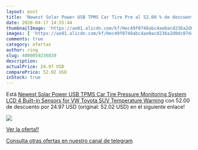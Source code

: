 ```yaml
---
layout: post
title: 'Newest Solar Power USB TPMS Car Tire Pre al 52.00 % de descuento'
date: 2020-04-17 14:55:44
thumbnailImage: 'https://ae01.alicdn.com/kf/Hec49f0748abc4ae0acd236a2d0dc07d4R/Newest-Solar-Power-USB-TPMS-Car-Tire-Pressure-Monitoring-System-LCD-4-Built-in-Sensors-for.jpg_350x350._SL200_.jpg'
images: [ 'https://ae01.alicdn.com/kf/Hec49f0748abc4ae0acd236a2d0dc07d4R/Newest-Solar-Power-USB-TPMS-Car-Tire-Pressure-Monitoring-System-LCD-4-Built-in-Sensors-for.jpg_350x350._SL200_.jpg' ]
comments: true
category: ofertas
author: ring
slug: 4000059236839
description:
actualPrice: 24.97 USD
comparePrice: 52.02 USD
inStock: true
---
```


Está [Newest Solar Power USB TPMS Car Tire Pressure Monitoring System LCD 4 Built-in Sensors for VW Toyota SUV Temperature Warning](https://www.amazon.com/dp/4000059236839/?tag=redken08-20) con 52.00 de descuento por 24.97 USD (original: 52.02 USD) en el siguiente enlace!

[![](https://ae01.alicdn.com/kf/Hec49f0748abc4ae0acd236a2d0dc07d4R/Newest-Solar-Power-USB-TPMS-Car-Tire-Pressure-Monitoring-System-LCD-4-Built-in-Sensors-for.jpg_350x350._SL200_.jpg)](https://www.amazon.com/dp/4000059236839/?tag=redken08-20)

[Ver la oferta!!](https://www.amazon.com/dp/4000059236839/?tag=redken08-20)

[Consulta otras ofertas en nuestro canal de telegram](https://t.me/s/ofertas25)
